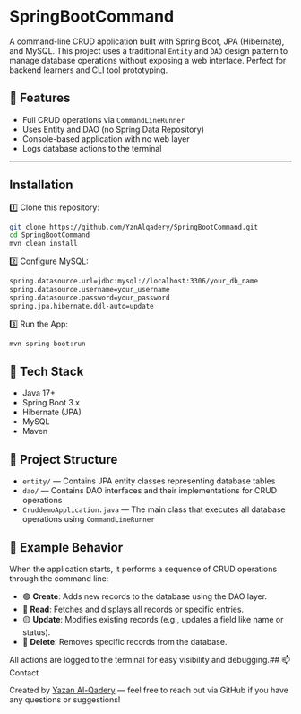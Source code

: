 
#   SpringBootCommand

A command-line CRUD application built with Spring Boot, JPA (Hibernate), and MySQL. This project uses a traditional `Entity` and `DAO` design pattern to manage database operations without exposing a web interface. Perfect for backend learners and CLI tool prototyping.

## 📌 Features

- Full CRUD operations via `CommandLineRunner`
- Uses Entity and DAO (no Spring Data Repository)
- Console-based application with no web layer
- Logs database actions to the terminal
---


## Installation

1️⃣ Clone this repository:  
```bash
git clone https://github.com/YznAlqadery/SpringBootCommand.git
cd SpringBootCommand
mvn clean install
```
2️⃣ Configure MySQL:
```bash
spring.datasource.url=jdbc:mysql://localhost:3306/your_db_name
spring.datasource.username=your_username
spring.datasource.password=your_password
spring.jpa.hibernate.ddl-auto=update
```
3️⃣ Run the App:
```bash
mvn spring-boot:run
```


    
## 🧰 Tech Stack

- Java 17+
- Spring Boot 3.x
- Hibernate (JPA)
- MySQL
- Maven



## 📂 Project Structure

- `entity/` — Contains JPA entity classes representing database tables  
- `dao/` — Contains DAO interfaces and their implementations for CRUD operations  
- `CruddemoApplication.java` — The main class that executes all database operations using `CommandLineRunner`
## 🧪 Example Behavior

When the application starts, it performs a sequence of CRUD operations through the command line:

- 🟢 **Create**: Adds new records to the database using the DAO layer.
- 🔵 **Read**: Fetches and displays all records or specific entries.
- 🟡 **Update**: Modifies existing records (e.g., updates a field like name or status).
- 🔴 **Delete**: Removes specific records from the database.

All actions are logged to the terminal for easy visibility and debugging.## 📫 Contact

Created by [Yazan Al-Qadery](https://github.com/YznAlqadery) — feel free to reach out via GitHub if you have any questions or suggestions!